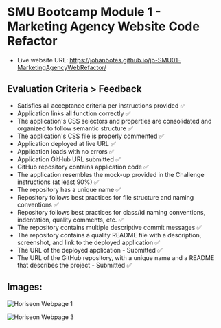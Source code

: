 # SMU Bootcamp Module 1 - Marketing Agency Website Code Refactor

- Live website URL:  https://johanbotes.github.io/jb-SMU01-MarketingAgencyWebRefactor/

## Evaluation Criteria > Feedback

- Satisfies all acceptance criteria per instructions provided  ✅
- Application links all function correctly  ✅
- The application's CSS selectors and properties are consolidated and organized to follow semantic structure  ✅
- The application's CSS file is properly commented  ✅
- Application deployed at live URL  ✅
- Application loads with no errors  ✅
- Application GitHub URL submitted  ✅
- GitHub repository contains application code  ✅
- The application resembles the mock-up provided in the Challenge instructions (at least 90%)  ✅
- The repository has a unique name  ✅
- Repository follows best practices for file structure and naming conventions  ✅
- Repository follows best practices for class/id naming conventions, indentation, quality comments, etc.  ✅
- The repository contains multiple descriptive commit messages  ✅
- The repository contains a quality README file with a description, screenshot, and link to the deployed application  ✅
- The URL of the deployed application - Submitted  ✅
- The URL of the GitHub repository, with a unique name and a README that describes the project - Submitted  ✅

## Images:

![Horiseon Webpage 1](https://github.com/JohanBotes/jb-SMU01-Horiseon01/blob/main/Horiseon%20Webpage.png)

![Horiseon Webpage 3](https://github.com/JohanBotes/jb-SMU01-Horiseon01/blob/main/Horiseon%20webpage2.png)

